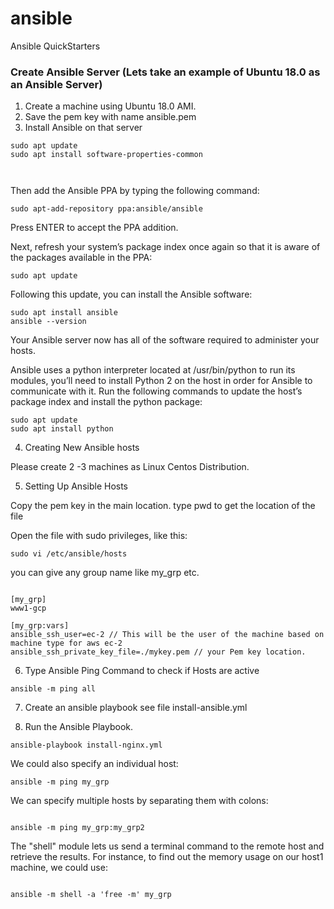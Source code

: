 # ansible

Ansible QuickStarters

### Create Ansible Server (Lets take an example of Ubuntu 18.0 as an Ansible Server)

1. Create a machine using Ubuntu 18.0 AMI.
2. Save the pem key with name ansible.pem
3. Install Ansible on that server

<pre><code>sudo apt update
sudo apt install software-properties-common</pre> </code>

Then add the Ansible PPA by typing the following command:

<pre><code>sudo apt-add-repository ppa:ansible/ansible</pre></code>

Press ENTER to accept the PPA addition.

Next, refresh your system’s package index once again so that it is aware of the packages available in the PPA:

<pre><code>sudo apt update</pre></code>

Following this update, you can install the Ansible software:

<pre><code>sudo apt install ansible
ansible --version</pre></code>

Your Ansible server now has all of the software required to administer your hosts.

Ansible uses a python interpreter located at /usr/bin/python to run its modules, you’ll need to install Python 2 on the host in order for Ansible to communicate with it. Run the following commands to update the host’s package index and install the python package:

<pre><code>sudo apt update
sudo apt install python</pre></code>

4. Creating New Ansible hosts

Please create 2 -3 machines as Linux Centos Distribution.

5. Setting Up Ansible Hosts

Copy the pem key in the main location.
type pwd to get the location of the file

Open the file with sudo privileges, like this:

<pre><code>sudo vi /etc/ansible/hosts</pre></code>

you can give any group name like my_grp etc.

<pre><code>
[my_grp]
www1-gcp

[my_grp:vars]
ansible_ssh_user=ec-2 // This will be the user of the machine based on machine type for aws ec-2
ansible_ssh_private_key_file=./mykey.pem // your Pem key location.
</pre></code>

6. Type Ansible Ping Command to check if Hosts are active

<pre><code>ansible -m ping all</pre></code>

7. Create an ansible playbook
   see file install-ansible.yml

8. Run the Ansible Playbook.

<pre><code>ansible-playbook install-nginx.yml</pre></code>

We could also specify an individual host:

<pre><code>ansible -m ping my_grp</pre></code>

We can specify multiple hosts by separating them with colons:

<pre><code>
ansible -m ping my_grp:my_grp2</pre></code>

The "shell" module lets us send a terminal command to the remote host and retrieve the results. For instance, to find out the memory usage on our host1 machine, we could use:

<pre><code>
ansible -m shell -a 'free -m' my_grp
</pre></code>
